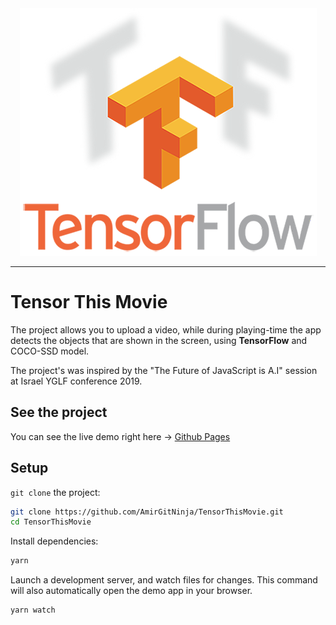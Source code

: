 <div align="center">
  <img src="assets/tensor-logo.png">
</div>

-----------------
# Tensor This Movie

The project allows you to upload a video, while during playing-time the app detects the objects that are shown in the screen, using **TensorFlow** and COCO-SSD model.

The project's was inspired by the "The Future of JavaScript is A.I" session at Israel YGLF conference 2019.

## See the project
You can see the live demo right here -> [Github Pages](https://amirgitninja.github.io/TensorThisMovie/)

## Setup

`git clone` the project:

```sh
git clone https://github.com/AmirGitNinja/TensorThisMovie.git
cd TensorThisMovie
```

Install dependencies:

```sh
yarn
```

Launch a development server, and watch files for changes. This command will also automatically open
the demo app in your browser.

```sh
yarn watch
```

